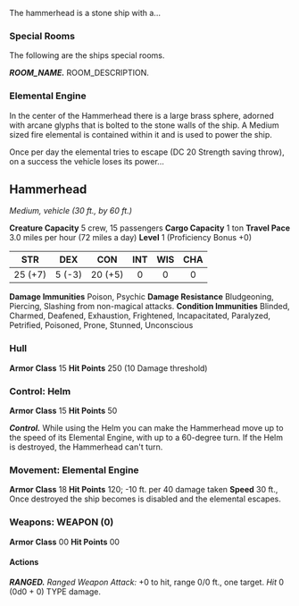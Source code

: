The hammerhead is a stone ship with a...


### Special Rooms
The following are the ships special rooms.

***ROOM_NAME.***
ROOM_DESCRIPTION.


### Elemental Engine
In the center of the Hammerhead there is a large brass sphere, adorned with arcane glyphs that is bolted to the stone walls of the ship. A Medium sized fire elemental is contained within it and is used to power the ship.

Once per day the elemental tries to escape (DC 20 Strength saving throw), on a success the vehicle loses its power...


## Hammerhead
*Medium, vehicle (30 ft., by 60 ft.)*

**Creature Capacity** 5 crew, 15 passengers
**Cargo Capacity** 1 ton
**Travel Pace** 3.0 miles per hour (72 miles a day)
**Level** 1 (Proficiency Bonus +0)

|   STR   |   DEX   |   CON   |   INT   |   WIS   |   CHA   |
|:-------:|:-------:|:-------:|:-------:|:-------:|:-------:|
| 25 (+7) |  5 (-3) | 20 (+5) |    0    |    0    |    0    |

**Damage Immunities** Poison, Psychic
**Damage Resistance** Bludgeoning, Piercing, Slashing from non-magical attacks.
**Condition Immunities** Blinded, Charmed, Deafened, Exhaustion, Frightened, Incapacitated, Paralyzed, Petrified, Poisoned, Prone, Stunned, Unconscious

### Hull
**Armor Class** 15
**Hit Points** 250 (10 Damage threshold)

### Control: Helm
**Armor Class** 15
**Hit Points** 50

***Control.*** While using the Helm you can make the Hammerhead move up to the speed of its Elemental Engine, with up to a 60-degree turn. If the Helm is destroyed, the Hammerhead can't turn.

### Movement: Elemental Engine
**Armor Class** 18
**Hit Points** 120; -10 ft. per 40 damage taken
**Speed** 30 ft., Once destroyed the ship becomes is disabled and the elemental escapes.

### Weapons: WEAPON (0)
**Armor Class** 00
**Hit Points** 00

#### Actions
***RANGED.*** *Ranged Weapon Attack:* +0 to hit, range 0/0 ft., one target. *Hit* 0 (0d0 + 0) TYPE damage. 
